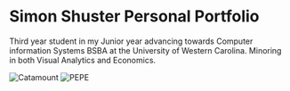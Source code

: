 # Simon Shuster Personal Portfolio


Third year student in my Junior year advancing towards Computer information Systems BSBA at the University of Western Carolina.
Minoring in both Visual Analytics and Economics.




![Catamount](https://a3.espncdn.com/combiner/i?img=%2Fi%2Fteamlogos%2Fncaa%2F500%2F2717.png) 
![PEPE](https://user-images.githubusercontent.com/96630232/147797701-2057b23a-b139-4698-8543-717dccd2a67b.png)
